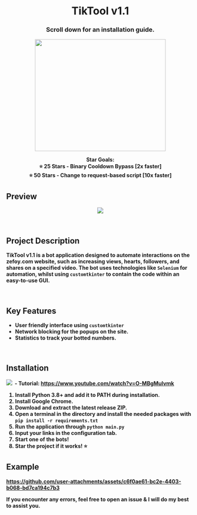 
<h1 align="center">TikTool v1.1</h1>
<h3 align="center">Scroll down for an installation guide.</h3>
<p align="center">
  <img src="https://github.com/user-attachments/assets/0212ce46-1e7b-41fa-a7b1-9a9cd4b46101" width="350" height="300">
</p>
<p align="center">
  <b>Star Goals:<br>⭐ 25 Stars - Binary Cooldown Bypass [2x faster]<br>⭐ 50 Stars - Change to request-based script [10x faster]</>
    <br>
</p>

## Preview

<p align="center">
<img src="https://github.com/user-attachments/assets/3082044e-4d1c-460b-b403-a4884389fd33" width="auto" height="auto">
</p>

<br>

## Project Description

TikTool v1.1 is a bot application designed to automate interactions on the zefoy.com website, such as increasing views, hearts, followers, and shares on a specified video. The bot uses technologies like `Selenium` for automation, whilst using `customtkinter` to contain the code within an easy-to-use GUI.

<br>

## Key Features

*   User friendly interface using `customtkinter`
*   Network blocking for the popups on the site.
*   Statistics to track your botted numbers.

<br>

## Installation

<img src="https://img.shields.io/badge/YouTube-%23FF0000.svg?logo=YouTube&logoColor=white">&nbsp; - Tutorial: https://www.youtube.com/watch?v=O-MBgMulvmk

1. Install Python 3.8+ and add it to PATH during installation.
2. Install Google Chrome.
3. Download and extract the latest release ZIP.
4. Open a terminal in the directory and install the needed packages with `pip install -r requirements.txt`
5. Run the application through `python main.py`
6. Input your links in the configuration tab.
7. Start one of the bots!
8. Star the project if it works! ⭐️
      
## Example

https://github.com/user-attachments/assets/c6f0ae61-bc2e-4403-b068-bd7ca194c7b3


If you encounter any errors, feel free to open an issue & I will do my best to assist you.
